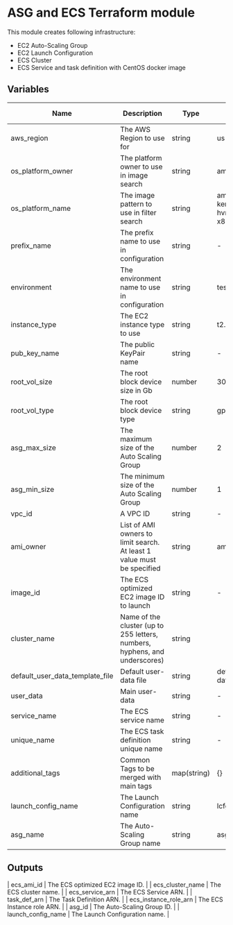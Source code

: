 # ASG and ECS Terraform module

This module creates following infrastructure:
- EC2 Auto-Scaling Group
- EC2 Launch Configuration
- ECS Cluster
- ECS Service and task definition with CentOS docker image

## Variables

| Name | Description | Type | Default value |
|-|-|-|-|
| aws_region | The AWS Region to use for | string  | us-east-1 |
| os_platform_owner | The platform owner to use in image search | string | amazon |
| os_platform_name | The image pattern to use in filter search | string  | amzn2-ami-kernel-5.10-hvm*-x86_64-gp2 |
| prefix_name | The prefix name to use in configuration | string |-|
| environment | The environment name to use in configuration | string | test |
| instance_type | The EC2 instance type to use | string | t2.micro |
| pub_key_name | The public KeyPair name | string |-|
| root_vol_size | The root block device size in Gb | number | 30 |
| root_vol_type | The root block device type | string | gp3 |
| asg_max_size | The maximum size of the Auto Scaling Group | number | 2 |
| asg_min_size | The minimum size of the Auto Scaling Group | number | 1 |
| vpc_id | A VPC ID | string |-|
| ami_owner | List of AMI owners to limit search. At least 1 value must be specified | string | amazon |
| image_id | The ECS optimized EC2 image ID to launch | string |-|
| cluster_name | Name of the cluster (up to 255 letters, numbers, hyphens, and underscores)| string ||
| default_user_data_template_file | Default user-data file | string | default_user-data.sh |
| user_data | Main user-data | string |-|
| service_name | The ECS service name | string |-|
| unique_name | The ECS task definition unique name | string |-|
| additional_tags | Common Tags to be merged with main tags | map(string) | {} |
| launch_config_name | The Launch Configuration name | string | lcfg |
| asg_name | The Auto-Scaling Group name | string | asg |

## Outputs

| ecs_ami_id | The ECS optimized EC2 image ID. |
| ecs_cluster_name | The ECS cluster name. |
| ecs_service_arn | The ECS Service ARN. |
| task_def_arn | The Task Definition ARN. |
| ecs_instance_role_arn | The ECS Instance role ARN. |
| asg_id | The Auto-Scaling Group ID. |
| launch_config_name | The Launch Configuration name. |
